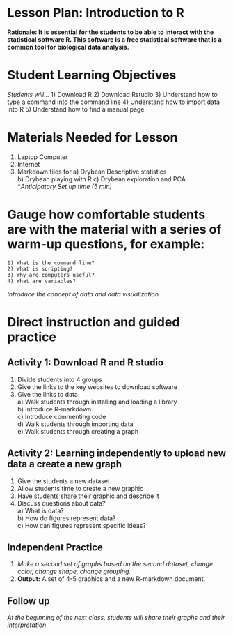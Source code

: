 # Lesson Plan: Introduction to R
**Rationale: It is essential for the students to be able to interact with the statistical software R. 
This software is a free statistical software that is a common tool for biological data analysis.** 
# Student Learning Objectives 
*Students will…* 
    1) Download R
    2) Download Rstudio
    3) Understand how to type a command into the command line
    4) Understand how to import data into R
    5) Understand how to find a manual page
# Materials Needed for Lesson
1) Laptop Computer
2) Internet
3) Markdown files for
   a) Drybean Descriptive statistics   
   b) Drybean playing with R
   c) Drybean exploration and PCA   
**Anticipatory Set up time (5 min)*

# Gauge how comfortable students are with the material with a series of warm-up questions, for example:
    1) What is the command line?
    2) What is scripting?
    3) Why are computers useful?
    4) What are variables?   
*Introduce the concept of data and data visualization* 

# Direct instruction and guided practice
## Activity 1: Download R and R studio
1) Divide students into 4 groups
2) Give the links to the key websites to download software
3) Give the links to data  
        a) Walk students through installing and loading a library  
        b) Introduce R-markdown  
        c) Introduce commenting code  
        d) Walk students through importing data  
        e) Walk students through creating a graph  
## Activity 2: Learning independently to upload new data a create a new graph
1) Give the students a new dataset
2) Allow students time to create a new graphic
3) Have students share their graphic and describe it
4) Discuss questions about data?       
        a) What is data?   
        b) How do figures represent data?  
        c) How can figures represent specific ideas?  

## Independent Practice 
1) *Make a second set of graphs based on the second dataset, change color, change shape, change grouping.* 
2) **Output:**  A set of 4-5 graphics and a new R-markdown document. 
## Follow up 
*At the beginning of the next class, students will share their graphs and their interpretation* 
